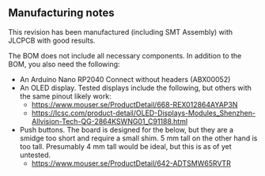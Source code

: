 ## Manufacturing notes

This revision has been manufactured (including SMT Assembly) with JLCPCB with good results.

The BOM does not include all necessary components. In addition to the BOM, you also need the following:

* An Arduino Nano RP2040 Connect without headers (ABX00052)
* An OLED display. Tested displays include the following, but others with the same pinout likely work:
  * https://www.mouser.se/ProductDetail/668-REX012864AYAP3N
  * https://lcsc.com/product-detail/OLED-Displays-Modules_Shenzhen-Allvision-Tech-QG-2864KSWNG01_C91188.html
* Push buttons. The board is designed for the below, but they are a smidge too short and require a small shim. 5 mm tall on the other hand is too tall. Presumably 4 mm tall would be ideal, but this is as of yet untested.
  * https://www.mouser.se/ProductDetail/642-ADTSMW65RVTR
